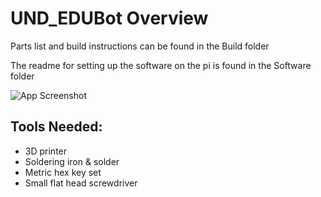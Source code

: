 # UND_EDUBot Overview

Parts list and build instructions can be found in the Build folder

The readme for setting up the software on the pi is found in the Software folder


![App Screenshot](Photos/wiring_diagram_V1.png)

## Tools Needed:

- 3D printer
- Soldering iron & solder
- Metric hex key set
- Small flat head screwdriver

